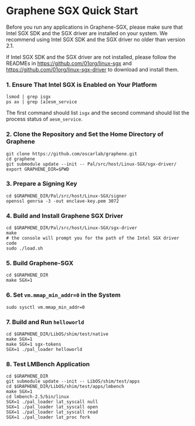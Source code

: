 # Graphene SGX Quick Start

Before you run any applications in Graphene-SGX, please make sure that Intel SGX SDK and the SGX
driver are installed on your system. We recommend using Intel SGX SDK and the SGX driver no older
than version 2.1.

If Intel SGX SDK and the SGX driver are not installed, please follow the READMEs in
<https://github.com/01org/linux-sgx> and <https://github.com/01org/linux-sgx-driver> to download
and install them.

### 1. Ensure That Intel SGX is Enabled on Your Platform

    lsmod | grep isgx
    ps ax | grep [a]esm_service

The first command should list `isgx` and the second command should list the process status of
`aesm_service`.

### 2. Clone the Repository and Set the Home Directory of Graphene

    git clone https://github.com/oscarlab/graphene.git
    cd graphene
    git submodule update --init -- Pal/src/host/Linux-SGX/sgx-driver/
    export GRAPHENE_DIR=$PWD

### 3. Prepare a Signing Key

    cd $GRAPHENE_DIR/Pal/src/host/Linux-SGX/signer
    openssl genrsa -3 -out enclave-key.pem 3072

### 4. Build and Install Graphene SGX Driver

    cd $GRAPHENE_DIR/Pal/src/host/Linux-SGX/sgx-driver
    make
    # the console will prompt you for the path of the Intel SGX driver code
    sudo ./load.sh

### 5. Build Graphene-SGX

    cd $GRAPHENE_DIR
    make SGX=1

### 6. Set `vm.mmap_min_addr=0` in the System

    sudo sysctl vm.mmap_min_addr=0

### 7. Build and Run `helloworld`

    cd $GRAPHENE_DIR/LibOS/shim/test/native
    make SGX=1
    make SGX=1 sgx-tokens
    SGX=1 ./pal_loader helloworld

### 8. Test LMBench Application

    cd $GRAPHENE_DIR
    git submodule update --init -- LibOS/shim/test/apps
    cd $GRAPHENE_DIR/LibOS/shim/test/apps/lmbench
    make SGX=1
    cd lmbench-2.5/bin/linux
    SGX=1 ./pal_loader lat_syscall null
    SGX=1 ./pal_loader lat_syscall open
    SGX=1 ./pal_loader lat_syscall read
    SGX=1 ./pal_loader lat_proc fork

